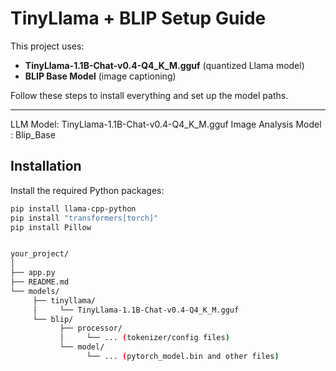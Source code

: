 # TinyLlama + BLIP Setup Guide

This project uses:

- **TinyLlama-1.1B-Chat-v0.4-Q4_K_M.gguf** (quantized Llama model)
- **BLIP Base Model** (image captioning)

Follow these steps to install everything and set up the model paths.

---
LLM Model: TinyLlama-1.1B-Chat-v0.4-Q4_K_M.gguf
Image Analysis Model : Blip_Base

## Installation

Install the required Python packages:

```bash
pip install llama-cpp-python
pip install "transformers[torch]"
pip install Pillow


your_project/
│
├── app.py
├── README.md
└── models/
     ├── tinyllama/
     │     └── TinyLlama-1.1B-Chat-v0.4-Q4_K_M.gguf
     └── blip/
           ├── processor/
           │     └── ... (tokenizer/config files)
           └── model/
                 └── ... (pytorch_model.bin and other files)

